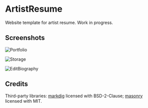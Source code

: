 # ArtistResume

Website template for artist resume. Work in progress.

## Screenshots

![Portfolio](https://github.com/lebedeva-svetlana/ArtistResume/assets/91262515/64b320ef-bea7-479e-a3a7-28b17290204a)

![Storage](https://github.com/lebedeva-svetlana/ArtistResume/assets/91262515/4dda4b79-3465-447a-9e8d-dc9a8c8d2b35)

![EditBiography](https://github.com/lebedeva-svetlana/ArtistResume/assets/91262515/e9753116-a321-46c8-97b8-9bd3141805f0)

## Credits

Third-party libraries: [markdig](https://github.com/xoofx/markdig) licensed with BSD-2-Clause; [masonry](https://github.com/desandro/masonry) licensed with MIT.
